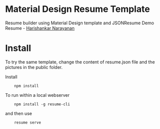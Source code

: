# Material Design Resume Template
Resume builder using Material Design template and JSONResume
Demo Resume - [Harishankar Narayanan](https://codetiger.github.io/resume/public/)

# Install
To try the same template, change the content of resume.json file and the pictures in the public folder.

Install

		npm install

To run within a local webserver

		npm install -g resume-cli

and then use

		resume serve
